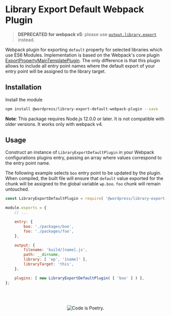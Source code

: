 # Library Export Default Webpack Plugin

> **DEPRECATED for webpack v5**: please use [`output.library.export`](https://webpack.js.org/configuration/output/#outputlibraryexport) instead.

Webpack plugin for exporting `default` property for selected libraries which use ES6 Modules. Implementation is based on the Webpack's core plugin [ExportPropertyMainTemplatePlugin](https://github.com/webpack/webpack/blob/51b0df77e4f366163730ee465f01458bfad81f34/lib/ExportPropertyMainTemplatePlugin.js). The only difference is that this plugin allows to include all entry point names where the default export of your entry point will be assigned to the library target.

## Installation

Install the module

```bash
npm install @wordpress/library-export-default-webpack-plugin --save
```

**Note**: This package requires Node.js 12.0.0 or later. It is not compatible with older versions. It works only with webpack v4.

## Usage

Construct an instance of `LibraryExportDefaultPlugin` in your Webpack configurations plugins entry, passing an array where values correspond to the entry point name.

The following example selects `boo` entry point to be updated by the plugin. When compiled, the built file will ensure that `default` value exported for the chunk will be assigned to the global variable `wp.boo`. `foo` chunk will remain untouched.

```js
const LibraryExportDefaultPlugin = require( '@wordpress/library-export-default-webpack-plugin' );

module.exports = {
	// ...

	entry: {
		boo: './packages/boo',
		foo: './packages/foo',
	},

	output: {
		filename: 'build/[name].js',
		path: __dirname,
		library: [ 'wp', '[name]' ],
		libraryTarget: 'this',
	},

	plugins: [ new LibraryExportDefaultPlugin( [ 'boo' ] ) ],
};
```

<br/><br/><p align="center"><img src="https://s.w.org/style/images/codeispoetry.png?1" alt="Code is Poetry." /></p>
